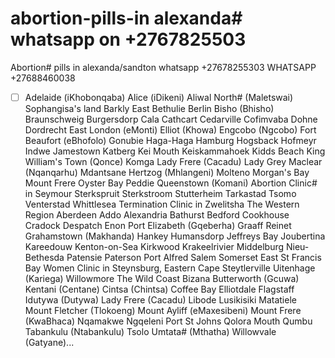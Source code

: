 # abortion-pills-in alexanda# whatsapp on +2767825503
Abortion# pills in alexanda/sandton whatsapp +27678255303
WHATSAPP +27688460038
- [ ] Adelaide (iKhobonqaba) Alice (iDikeni) Aliwal North# (Maletswai) Sophangisa's land Barkly East Bethulie Berlin Bisho (Bhisho) Braunschweig Burgersdorp Cala Cathcart Cedarville Cofimvaba Dohne Dordrecht East London (eMonti) Elliot (Khowa) Engcobo (Ngcobo) Fort Beaufort (eBhofolo) Gonubie Haga-Haga Hamburg Hogsback Hofmeyr Indwe Jamestown Katberg Kei Mouth Keiskammahoek Kidds Beach King William's Town (Qonce) Komga Lady Frere (Cacadu) Lady Grey Maclear (Nqanqarhu) Mdantsane Hertzog (Mhlangeni) Molteno Morgan's Bay Mount Frere Oyster Bay Peddie Queenstown (Komani) Abortion Clinic# in Seymour Sterkspruit Sterkstroom Stutterheim Tarkastad Tsomo Venterstad Whittlesea Termination Clinic in Zwelitsha The Western Region Aberdeen Addo Alexandria Bathurst Bedford Cookhouse Cradock Despatch Enon Port Elizabeth (Gqeberha) Graaff Reinet Grahamstown (Makhanda) Hankey Humansdorp Jeffreys Bay Joubertina Kareedouw Kenton-on-Sea Kirkwood Krakeelrivier Middelburg Nieu-Bethesda Patensie Paterson Port Alfred Salem Somerset East St Francis Bay Women Clinic in Steynsburg, Eastern Cape Steytlerville Uitenhage (Kariega) Willowmore The Wild Coast Bizana Butterworth (Gcuwa) Kentani (Centane) Cintsa (Chintsa) Coffee Bay Elliotdale Flagstaff Idutywa (Dutywa) Lady Frere (Cacadu) Libode Lusikisiki Matatiele Mount Fletcher (Tlokoeng) Mount Ayliff (eMaxesibeni) Mount Frere (KwaBhaca) Nqamakwe Ngqeleni Port St Johns Qolora Mouth Qumbu Tabankulu (Ntabankulu) Tsolo Umtata# (Mthatha) Willowvale (Gatyane)...
